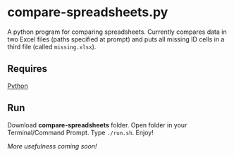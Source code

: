 # compare-spreadsheets.py

A python program for comparing spreadsheets. Currently compares data in two Excel
files (paths specified at prompt) and puts all missing ID cells in a third file
(called ```missing.xlsx```).



## Requires

[Python](https://www.python.org/downloads/ 'Download Python')


## Run

Download **compare-spreadsheets** folder. Open folder in your Terminal/Command Prompt.
Type ```./run.sh```. Enjoy!


_More usefulness coming soon!_
